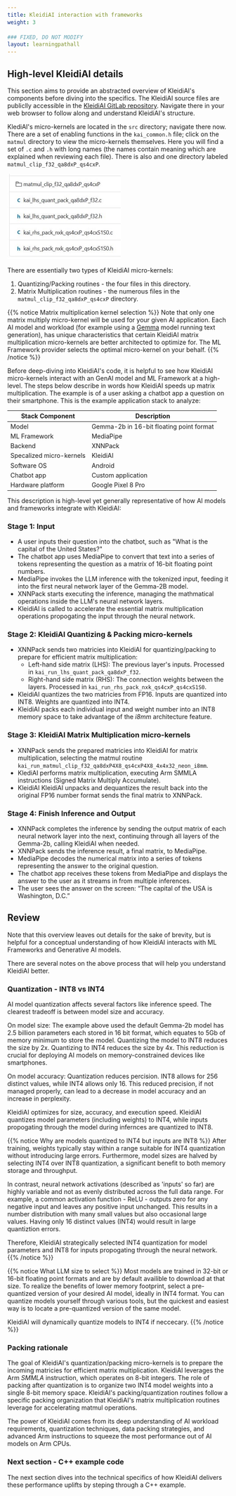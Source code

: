 ```yaml
---
title: KleidiAI interaction with frameworks
weight: 3

### FIXED, DO NOT MODIFY
layout: learningpathall
---
```



## High-level KleidiAI details
This section aims to provide an abstracted overview of KleidiAI's components before diving into the specifics. The KleidiAI source files are publiclly accessible in the [KleidiAI GitLab repository](https://gitlab.arm.com/kleidi/kleidiai). Navigate there in your web browser to follow along and understand KleidiAI's structure.

KlediAI's micro-kernels are located in the `src` directory; navigate there now. There are a set of enabling functions in the `kai_common.h` file; click on the `matmul` directory to view the micro-kernels themselves. Here you will find a set of `.c` and `.h` with long names (the names contain meaning which are explained when reviewing each file). There is also and one directory labeled `matmul_clip_f32_qa8dxP_qs4cxP`. 

![KleidiAI stuff](KleidiAI-src.jpg "Figure 3. KleidiAI src directory")

There are essentially two types of KleidiAI micro-kernels:
1. Quantizing/Packing routines    - the four files in this directory.
2. Matrix Multiplication routines - the numerous files in the `matmul_clip_f32_qa8dxP_qs4cxP` directory.


{{% notice Matrix multiplication kernel selection %}}
Note that only one matrix multiply micro-kernel will be used for your given AI application. Each AI model and workload (for example using a [Gemma](https://huggingface.co/blog/gemma) model running text generation), has unique characteristics that certain KleidiAI matrix multiplication micro-kernels are better architected to optimize for. The ML Framework provider selects the optimal micro-kernel on your behalf.
{{% /notice %}}

Before deep-diving into KleidiAI's code, it is helpful to see how KleidiAI micro-kernels interact with an GenAI model and ML Framework at a high-level. The steps below describe in words how KleidiAI speeds up matrix multiplication. The example is of a user asking a chatbot app a question on their smartphone. This is the example application stack to analyze:

| Stack Component    | Description |
| -------- | ------- |
| Model     | Gemma-2b in 16-bit floating point format  |
| ML Framework | MediaPipe     |
| Backend    | XNNPack    |
| Specalized micro-kernels | KleidiAI |
| Software OS  | Android |
| Chatbot app  | Custom application |
| Hardware platform | Google Pixel 8 Pro |

This description is high-level yet generally representative of how AI models and frameworks integrate with KleidiAI:

### Stage 1: Input
* A user inputs their question into the chatbot, such as "What is the capital of the United States?"
* The chatbot app uses MediaPipe to convert that text into a series of tokens representing the question as a matrix of 16-bit floating point numbers. 
* MediaPipe invokes the LLM inference with the tokenized input, feeding it into the first neural network layer of the Gemma-2B model.
* XNNPack starts executing the inference, managing the mathmatical operations inside the LLM's neural network layers. 
* KleidiAI is called to accelerate the essential matrix multiplication operations propogating the input through the neural network.

### Stage 2: KleidiAI Quantizing & Packing micro-kernels
* XNNPack sends two matricies into KleidiAI for quantizing/packing to prepare for efficient matrix multiplication:
    * Left-hand side matrix (LHS): The previous layer's inputs. Processed in `kai_run_lhs_quant_pack_qa8dxP_f32`.
    * Right-hand side matrix (RHS): The connection weights between the layers. Processed in `kai_run_rhs_pack_nxk_qs4cxP_qs4cxS1S0`.
* KleidiAI quantizes the two matricies from FP16. Inputs are quantized into INT8. Weights are quantized into INT4.
* KleidiAI packs each individual input and weight number into an INT8 memory space to take advantage of the *i8mm* architecture feature.

### Stage 3: KleidiAI Matrix Multiplication micro-kernels
* XNNPack sends the prepared matricies into KleidiAI for matrix multiplication, selecting the matmul routine `kai_run_matmul_clip_f32_qa8dxP4X8_qs4cxP4X8_4x4x32_neon_i8mm`.
* KlediAI performs matrix multiplication, executing Arm SMMLA instructions (Signed Matrix Multiply Accumulate).
* KleidiAI KleidiAI unpacks and dequantizes the result back into the original FP16 number format sends the final matrix to XNNPack.

### Stage 4: Finish Inference and Output
* XNNPack completes the inference by sending the output matrix of each neural network layer into the next, continuing through all layers of the Gemma-2b, calling KleidiAI when needed.
* XNNPack sends the inference result, a final matrix, to MediaPipe.
* MediaPipe decodes the numerical matrix into a series of tokens representing the answer to the original question.
* The chatbot app receives these tokens from MediaPipe and displays the answer to the user as it streams in from multiple inferences. 
* The user sees the answer on the screen: “The capital of the USA is Washington, D.C.”


## Review 
Note that this overview leaves out details for the sake of brevity, but is helpful for a conceptual understanding of how KleidiAI interacts with ML Frameworks and Generative AI models.

There are several notes on the above process that will help you understand KleidiAI better.


### Quantization - INT8 vs INT4
AI model quantization affects several factors like inference speed. The clearest tradeoff is between model size and accuracy.

On model size: The example above used the default Gemma-2b model has 2.5 billion parameters each stored in 16 bit format, which equates to 5Gb of memory minimum to store the model. Quantizing the model to INT8 reduces the size by 2x. Quantizing to INT4 reduces the size by 4x. This reduction is crucial for deploying AI models on memory-constrained devices like smartphones.

On model accuracy: Quantization reduces percision. INT8 allows for 256 distinct values, while INT4 allows only 16. This reduced precision, if not managed properly, can lead to a decrease in model accuracy and an increase in perplexity.

KleidiAI optimizes for size, accuracy, and execution speed. KleidiAI quantizes model parameters (including weights) to INT4, while inputs propogating through the model during infernces are quantized to INT8.
    


{{% notice Why are models quantized to INT4 but inputs are INT8 %}}
After training, weights typically stay within a range suitable for INT4 quantization without introducing large errors. Furthermore, model sizes are halved by selecting INT4 over INT8 quantization, a significant benefit to both memory storage and throughput.

In contrast, neural network activations (described as 'inputs' so far) are highly variable and not as evenly distributed across the full data range. For example, a common activation function - ReLU - outputs zero for any negative input and leaves any positive input unchanged. This results in a number distribution with many small values but also occasional large values. Having only 16 distinct values (INT4) would result in large quantiztion errors. 

Therefore, KleidiAI strategically selected INT4 quantization for model parameters and INT8 for inputs propogating through the neural network.
{{% /notice %}}


{{% notice What LLM size to select %}}
Most models are trained in 32-bit or 16-bit floating point formats and are by default availible to download at that size. To realize the benefits of lower memory footprint, select a pre-quantized version of your desired AI model, ideally in INT4 format. You can quantize models yourself through various tools, but the quickest and easiest way is to locate a pre-quantized version of the same model.

KleidiAI will dynamically quantize models to INT4 if neccecary.
{{% /notice %}}




### Packing rationale
The goal of KleidiAI's quantization/packing micro-kernels is to prepare the incoming matricies for efficient matrix multiplication. KleidiAI leverages the Arm *SMMLA* instruction, which operates on 8-bit integers. The role of packing after quantization is to organize two INT4 model weights into a single 8-bit memory space. KleidiAI's packing/quantization routines follow a specific packing organization that KleidiAI's matrix multiplication routines leverage for accelerating matmul operations. 

The power of KleidiAI comes from its deep understanding of AI workload requirements, quantization techniques, data packing strategies, and advanced Arm instructions to squeeze the most performance out of AI models on Arm CPUs.

### Next section - C++ example code

The next section dives into the technical specifics of how KleidiAI delivers these performance uplifts by steping through a C++ example.


